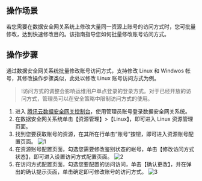 ## 操作场景
若您需要在数据安全网关系统上修改大量同一资源上账号的访问方式时，您可批量修改，达到快速修改目的。该指南指导您如何批量修改账号访问方式。




## 操作步骤
通过数据安全网关系统批量修改账号访问方式，支持修改 Linux 和 Windwos 帐号，其修改操作步骤类似，此处以修改 Linux 账号访问方式为例。
>!访问方式的调整会影响运维用户单点登录的登录方式。对于已经开放的访问方式，管理员可以在安全策略中限制访问方式的使用。

1. 进入 [腾讯云数据安全网关控制台](https://console.cloud.tencent.com/dasb)，使用管理员账号登录数据安全网关系统。
2. 在数据安全网关系统单击【资源管理】>【Linux】，即可进入 Linux 资源管理页面。
3. 找到您要获取账号的资源，在其所在行单击“账号”按钮，即可进入资源账号配置页面。
![1](https://main.qcloudimg.com/raw/b9cebf2ec293f0fd34894a3141036c09.png)
4. 在资源账号配置页面，勾选您需要修改鉴别状态的帐号，单击【修改访问方式状态】，即可进入设置访问方式配置页面。
![2](https://main.qcloudimg.com/raw/0de60c0cdd201e7c66c43c263e3974d2.png)
5. 在访问方式配置页面，勾选您要配置的访问访问，单击【确认更改】，并在弹出的确认提示页面，单击确定即可修改账号的访问方式。 
![3](https://main.qcloudimg.com/raw/b1117cce198ec447455c26072df4ac4a.png)
